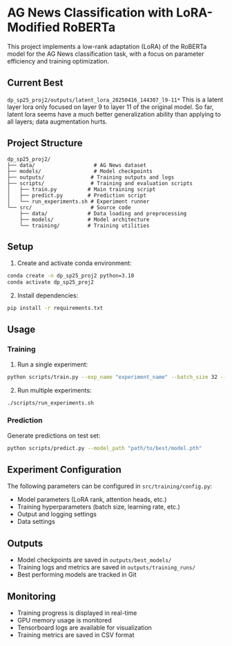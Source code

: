 # AG News Classification with LoRA-Modified RoBERTa

This project implements a low-rank adaptation (LoRA) of the RoBERTa model for the AG News classification task, with a focus on parameter efficiency and training optimization.

## Current Best
`dp_sp25_proj2/outputs/latent_lora_20250416_144307_l9-11*`
This is a latent layer lora only focused on layer 9 to layer 11 of the original model. 
So far, latent lora seems have a much better generalization ability than applying to all layers; data augmentation hurts.

## Project Structure

```
dp_sp25_proj2/
├── data/                   # AG News dataset
├── models/                 # Model checkpoints
├── outputs/               # Training outputs and logs
├── scripts/               # Training and evaluation scripts
│   ├── train.py          # Main training script
│   ├── predict.py        # Prediction script
│   └── run_experiments.sh # Experiment runner
└── src/                   # Source code
    ├── data/             # Data loading and preprocessing
    ├── models/           # Model architecture
    └── training/         # Training utilities
```

## Setup

1. Create and activate conda environment:
```bash
conda create -n dp_sp25_proj2 python=3.10
conda activate dp_sp25_proj2
```

2. Install dependencies:
```bash
pip install -r requirements.txt
```

## Usage

### Training

1. Run a single experiment:
```bash
python scripts/train.py --exp_name "experiment_name" --batch_size 32 --learning_rate 2e-4
```

2. Run multiple experiments:
```bash
./scripts/run_experiments.sh
```

### Prediction

Generate predictions on test set:
```bash
python scripts/predict.py --model_path "path/to/best/model.pth"
```

## Experiment Configuration

The following parameters can be configured in `src/training/config.py`:

- Model parameters (LoRA rank, attention heads, etc.)
- Training hyperparameters (batch size, learning rate, etc.)
- Output and logging settings
- Data settings

## Outputs

- Model checkpoints are saved in `outputs/best_models/`
- Training logs and metrics are saved in `outputs/training_runs/`
- Best performing models are tracked in Git

## Monitoring

- Training progress is displayed in real-time
- GPU memory usage is monitored
- Tensorboard logs are available for visualization
- Training metrics are saved in CSV format